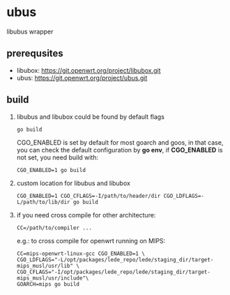 # ubus
libubus wrapper

## prerequsites
- libubox: https://git.openwrt.org/project/libubox.git
- ubus: https://git.openwrt.org/project/ubus.git

## build

1. libubus and libubox could be found by default flags

    `go build`

    CGO_ENABLED is set by default for most goarch and goos, in that case,
    you can check the default configuration by **go env**, if **CGO_ENABLED**
    is not set, you need build with:

    `CGO_ENABLED=1 go build`

2. custom location for libubus and libubox

    `CGO_ENABLED=1 CGO_CFLAGS=-I/path/to/header/dir CGO_LDFLAGS=-L/path/to/lib/dir go build`

3. if you need cross compile for other architecture:

    `CC=/path/to/compiler ...`

    e.g.: to cross compile for openwrt running on MIPS:

    ```
    CC=mips-openwrt-linux-gcc CGO_ENABLED=1 \
    CGO_LDFLAGS="-L/opt/packages/lede_repo/lede/staging_dir/target-mips_musl/usr/lib" \
    CGO_CFLAGS="-I/opt/packages/lede_repo/lede/staging_dir/target-mips_musl/usr/include"\
    GOARCH=mips go build
    ```

